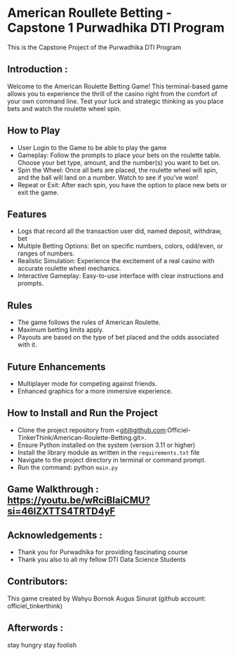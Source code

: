 # American Roullete Betting - Capstone 1 Purwadhika DTI Program
This is the Capstone Project of the Purwadhika DTI Program



## Introduction  :

Welcome to the American Roulette Betting Game! This terminal-based game allows you to experience the thrill of the casino right from the comfort of your own command line. Test your luck and strategic thinking as you place bets and watch the roulette wheel spin.



## How to Play
   - User Login to the Game to be able to play the game
   - Gameplay: Follow the prompts to place your bets on the roulette table. Choose your bet type, amount, and the number(s) you want to bet on.
   - Spin the Wheel: Once all bets are placed, the roulette wheel will spin, and the ball will land on a number. Watch to see if you've won!
   - Repeat or Exit: After each spin, you have the option to place new bets or exit the game.

## Features
   - Logs that record all the transaction user did, named deposit, withdraw, bet
   - Multiple Betting Options: Bet on specific numbers, colors, odd/even, or ranges of numbers.
   - Realistic Simulation: Experience the excitement of a real casino with accurate roulette wheel mechanics.
   - Interactive Gameplay: Easy-to-use interface with clear instructions and prompts.

## Rules
   - The game follows the rules of American Roulette.
   - Maximum betting limits apply.
   - Payouts are based on the type of bet placed and the odds associated with it.

## Future Enhancements
   - Multiplayer mode for competing against friends.
   - Enhanced graphics for a more immersive experience.

## How to Install and Run the Project
   - Clone the project repository from <git@github.com:Officiel-TinkerThink/American-Roulette-Betting.git>.
   - Ensure Python installed on the system (version 3.11 or higher)
   - Install the library module as written in the `requirements.txt` file
   - Navigate to the project directory in terminal or command prompt.
   - Run the command: python `main.py`

## Game Walkthrough      :   <https://youtu.be/wRciBlaiCMU?si=46lZXTTS4TRTD4yF>


## Acknowledgements :
   - Thank you for Purwadhika for providing fascinating course
   - Thank you also to all my fellow DTI Data Science Students

## Contributors:
This game created by Wahyu Bornok Augus Sinurat (github account: officiel_tinkerthink)

## Afterwords :
stay hungry stay foolish
